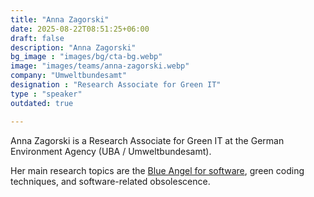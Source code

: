 ```yaml
---
title: "Anna Zagorski"
date: 2025-08-22T08:51:25+06:00
draft: false
description: "Anna Zagorski"
bg_image : "images/bg/cta-bg.webp"
image: "images/teams/anna-zagorski.webp"
company: "Umweltbundesamt"
designation : "Research Associate for Green IT"
type : "speaker"
outdated: true

---
```


Anna Zagorski is a Research Associate for Green IT at the German Environment Agency (UBA / Umweltbundesamt). 

Her main research topics are the [Blue Angel for software](https://www.blauer-engel.de/en/productworld/software), green coding techniques, and software-related obsolescence.
